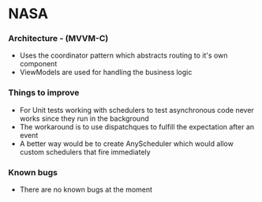 # NASA
### Architecture - (MVVM-C)
- Uses the coordinator pattern which abstracts routing to it's own component
- ViewModels are used for handling the business logic
### Things to improve
- For Unit tests working with schedulers to test asynchronous code never works since they run  in the background
- The workaround is to use dispatchques to fulfill the expectation after an event
- A better way would be to create AnyScheduler which would allow custom schedulers that fire immediately 
### Known bugs
- There are no known bugs at the moment
